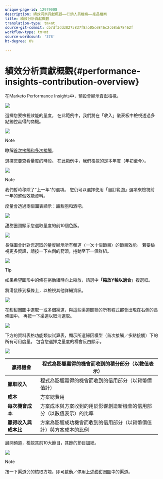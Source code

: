 ```yaml
---
unique-page-id: 12979008
description: 績效洞察貢獻概觀——行銷人員檔案——產品檔案
title: 績效分析貢獻概觀
translation-type: tm+mt
source-git-commit: cb7df3dd38275837f8ab05ce846c2c68ab78462f
workflow-type: tm+mt
source-wordcount: '378'
ht-degree: 0%

---
```



# 績效分析貢獻概觀{#performance-insights-contribution-overview}

在Marketo Performance Insights中，預設會顯示貢獻檢視。

![](assets/one-1.png)

選擇您要檢視效能的量度。 在此範例中，我們將在「收入」儀表板中檢視透過多點觸控贏得的商機。

![](assets/2.png)

>[!NOTE]
>
>瞭解[首次接觸和多次接觸](/help/marketo/product-docs/reporting/revenue-cycle-analytics/revenue-tools/attribution/understanding-attribution.md)。

選擇您要查看量度的時段。 在此範例中，我們檢視的是本年度（年初至今）。

![](assets/3-1.png)

>[!NOTE]
>
>我們暫時移除了&quot;上一年&quot;的選項。 您仍可以選擇使用「自訂範圍」選項來檢視前一年的整個效能資料。

度量會透過兩個圖表顯示：甜甜圈和酒吧。

![](assets/four.png)

甜甜圈圖顯示您選取量度的前10個色版。

![](assets/5-1.png)

長條圖會針對您選取的量度顯示所有頻道（一次十個節目）的節目效能。 若要檢視更多資訊，請按一下右側的箭頭，捲動至下一個群組。

![](assets/six.png)

>[!TIP]
>
>如果希望圖形中的條在捲動組時向上縮放，請選中&#x200B;**「縮放Y軸以適合**」複選框。

將滑鼠移到橫條上，以檢視其他詳細資訊。

![](assets/seven.png)

在甜甜圈圖中選取一或多個渠道，與這些渠道關聯的所有程式都會出現在右側的長條圖中。 再按一下渠道以取消選取。

![](assets/eight.png)

下方的資料表格功能類似試算表，顯示所選歸因模型（首次接觸／多點接觸）下的所有可用度量。 包含您選擇之量度的欄會反白顯示。

![](assets/9.png)

| **贏得機會** | 程式為影響贏得的機會而收到的積分部分（以數值表示） |
|---|---|
| **贏取收入** | 程式為影響贏得的機會而收到的信用部分（以貨幣價值計） |
| **成本** | 方案總費用 |
| **每次機會成本** | 方案成本與方案收到的用於影響創造新機會的信用部分（以數值表示）的比率 |
| **贏得收入與成本比** | 方案為影響成功機會而收到的信用部分（以貨幣價值計）與方案成本的比例 |

展開頻道，檢視其前10大節目，其餘的節目加總。

![](assets/10.png)

>[!NOTE]
>
>按一下渠道旁的核取方塊，即可啟動／停用上述甜甜圈圖中的渠道。
